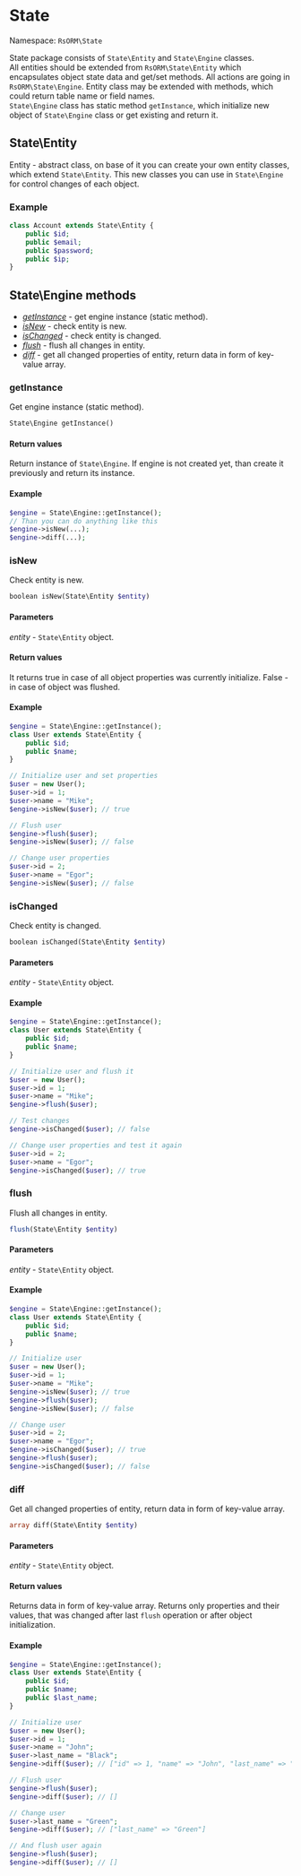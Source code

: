# State

Namespace: `RsORM\State`

State package consists of `State\Entity` and `State\Engine` classes.  
All entities should be extended from `RsORM\State\Entity` which encapsulates object state data and get/set methods. All actions are going in `RsORM\State\Engine`. Entity class may be extended with methods, which could return table name or field names.  
`State\Engine` class has static method `getInstance`, which initialize new object of `State\Engine` class or get existing and return it.

## State\Entity

Entity - abstract class, on base of it you can create your own entity classes, which extend `State\Entity`. This new classes you can use in `State\Engine` for control changes of each object.

### Example

```php
class Account extends State\Entity {
	public $id;
	public $email;
	public $password;
	public $ip;
}
```

## State\Engine methods

 - [*getInstance*](#getinstance) - get engine instance (static method).
 - [*isNew*](#isnew) - check entity is new.
 - [*isChanged*](#ischanged) - check entity is changed.
 - [*flush*](#flush) - flush all changes in entity.
 - [*diff*](#diff) - get all changed properties of entity, return data in form of key-value array.

### getInstance

Get engine instance (static method).

```php
State\Engine getInstance()
```

#### Return values

Return instance of `State\Engine`. If engine is not created yet, than create it previously and return its instance.

#### Example

```php
$engine = State\Engine::getInstance();
// Than you can do anything like this
$engine->isNew(...);
$engine->diff(...);
```

### isNew

Check entity is new.

```php
boolean isNew(State\Entity $entity)
```

#### Parameters

*entity* - `State\Entity` object.

#### Return values

It returns true in case of all object properties was currently initialize. False - in case of object was flushed.

#### Example

```php
$engine = State\Engine::getInstance();
class User extends State\Entity {
	public $id;
	public $name;
}

// Initialize user and set properties
$user = new User();
$user->id = 1;
$user->name = "Mike";
$engine->isNew($user); // true

// Flush user
$engine->flush($user);
$engine->isNew($user); // false

// Change user properties
$user->id = 2;
$user->name = "Egor";
$engine->isNew($user); // false
```

### isChanged

Check entity is changed.

```php
boolean isChanged(State\Entity $entity)
```

#### Parameters

*entity* - `State\Entity` object.

#### Example

```php
$engine = State\Engine::getInstance();
class User extends State\Entity {
	public $id;
	public $name;
}

// Initialize user and flush it
$user = new User();
$user->id = 1;
$user->name = "Mike";
$engine->flush($user);

// Test changes
$engine->isChanged($user); // false

// Change user properties and test it again
$user->id = 2;
$user->name = "Egor";
$engine->isChanged($user); // true
```

### flush

Flush all changes in entity.

```php
flush(State\Entity $entity)
```

#### Parameters

*entity* - `State\Entity` object.

#### Example

```php
$engine = State\Engine::getInstance();
class User extends State\Entity {
	public $id;
	public $name;
}

// Initialize user
$user = new User();
$user->id = 1;
$user->name = "Mike";
$engine->isNew($user); // true
$engine->flush($user);
$engine->isNew($user); // false

// Change user
$user->id = 2;
$user->name = "Egor";
$engine->isChanged($user); // true
$engine->flush($user);
$engine->isChanged($user); // false
```

### diff

Get all changed properties of entity, return data in form of key-value array.

```php
array diff(State\Entity $entity)
```

#### Parameters

*entity* - `State\Entity` object.

#### Return values

Returns data in form of key-value array. Returns only properties and their values, that was changed after last `flush` operation or after object initialization.

#### Example

```php
$engine = State\Engine::getInstance();
class User extends State\Entity {
	public $id;
	public $name;
	public $last_name;
}

// Initialize user
$user = new User();
$user->id = 1;
$user->name = "John";
$user->last_name = "Black";
$engine->diff($user); // ["id" => 1, "name" => "John", "last_name" => "Black"]

// Flush user
$engine->flush($user);
$engine->diff($user); // []

// Change user
$user->last_name = "Green";
$engine->diff($user); // ["last_name" => "Green"]

// And flush user again
$engine->flush($user);
$engine->diff($user); // []
```

